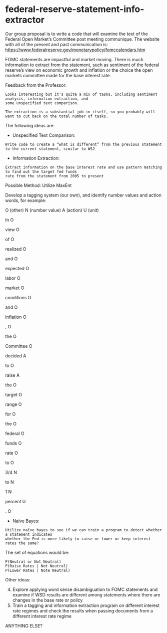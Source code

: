 # federal-reserve-statement-info-extractor

Our group proposal is to write a code that will examine the text of the Federal Open Market’s
Committee post meeting communique. The website with all of the present and past communication is:
https://www.federalreserve.gov/monetarypolicy/fomccalendars.htm

FOMC statements are impactful and market moving. There is much information to extract from the
statement, such as sentiment of the federal reserve’s view on economic growth and inflation or the
choice the open markets committee made for the base interest rate. 

Feedback from the Professor:

```
Looks interesting but it's quite a mix of tasks, including sentiment analysis, information extraction, and 
some unspecified text comparison.  

The extraction is a substantial job in itself, so you probably will want to cut back on the total number of tasks.
```

The following ideas are:

- Unspecified Text Comparison: 
```
Write code to create a “what is different” from the previous statement to the current statement, similar to WSJ
```

- Information Extraction:

```
Extract information on the base interest rate and use pattern matching to find out the target fed funds 
rate from the statement from 2005 to present
```

Possible Method: Utilize MaxEnt

Develop a tagging system (our own), and identify number values and action words, for example:

O (other)
N (number value)
A (action)
U (unit)

In  O

view  O

of  O

realized  O

and O

expected  O

labor O

market  O

conditions  O

and O

inflation O

, O

the O

Committee O

decided A

to  O

raise A

the O

target  O

range O

for O

the O

federal O

funds O

rate  O

to  O

3/4 N

to  N

1 N

percent U

. O

- Naive Bayes:
```
Utilize naïve bayes to see if we can train a program to detect whether a statement indicates
whether the Fed is more likely to raise or lower or keep interest rates the same?
```
The set of equations would be: 
```
P(Neutral or Not Neutral) 
P(Raise Rates | Not Neutral) 
P(Lower Rates | Note Neutral)
```

Other ideas:

4. Explore applying word sense disambiguation to FOMC statements and examine if WSD results are different among statements where there are changes in the base rate or policy
5. Train a tagging and information extraction program on different interest rate regimes and check the results when passing documents from a different interest rate regime 

ANYTHING ELSE?
